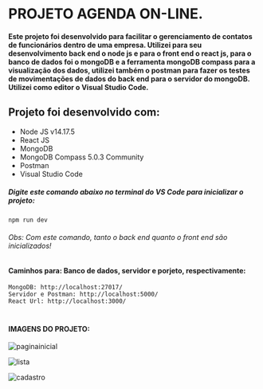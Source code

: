 # PROJETO AGENDA ON-LINE.

#### Este projeto foi desenvolvido para facilitar o gerenciamento de contatos de funcionários dentro de uma empresa. Utilizei para seu desenvolvimento back end o node js e para o front end o react js, para o banco de dados foi o mongoDB e a ferramenta mongoDB compass para a visualização dos dados, utilizei também o postman para fazer os testes de movimentações de dados do back end para o servidor do mongoDB. Utilizei como editor o Visual Studio Code. 



## Projeto foi desenvolvido com:

- Node JS v14.17.5
- React JS 
- MongoDB 
- MongoDB Compass 5.0.3 Community
- Postman
- Visual Studio Code

##### Digite este comando abaixo no terminal do VS Code para inicializar o projeto:
```shell script
npm run dev
```
###### Obs: Com este comando, tanto o back end quanto o front end são inicializados!

#### Caminhos para: Banco de dados, servidor e porjeto, respectivamente:
```shell script
MongoDB: http://localhost:27017/
Servidor e Postman: http://localhost:5000/
React Url: http://localhost:3000/
```
#
#### IMAGENS DO PROJETO:
![paginainicial](https://user-images.githubusercontent.com/86630036/139600305-641bc2ea-52bb-462f-8f26-ec721839a173.png)

![lista](https://user-images.githubusercontent.com/86630036/139600307-7457c731-b156-41a0-8ba5-a371034ddc5a.png)

![cadastro](https://user-images.githubusercontent.com/86630036/139600308-06da599b-42cc-4d57-8511-77701d5d836c.png)



